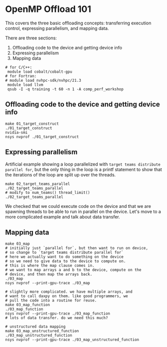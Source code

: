 
 # OpenMP Offload 101

 This covers the three basic offloading concepts:
 transferring execution control, expressing parallelism, and 
 mapping data.

 There are three sections:

 1. Offloading code to the device and getting device info
 2. Expressing parallelism
 3. Mapping data

 ```
# for C/C++:
  module load cobalt/cobalt-gpu
# for Fortran:
# module load nvhpc-sdk/nvhpc/21.3
  module load llvm
  qsub -I -q training -t 60 -n 1 -A comp_perf_workshop 
 ```

 ## Offloading code to the device and getting device info
 ```
 make 01_target_construct
 ./01_target_construct
 nvidia-smi
 nsys nvprof ./01_target_construct
 ```
 ## Expressing parallelism 

 Artificial example showing a loop parallelized with
 `target teams distribute parallel for`, but the
 only thing in the loop is a printf statement
 to show that the iterations of the loop are split
 up over the threads.

 ```
 make 02_target_teams_parallel
 ./02_target_teams_parallel
 # modify to num_teams() thread_limit()
 ./02_target_teams_parallel
 ```

 We checked that we could execute code on the device and
 that we are spawning threads to be able to run in parallel
 on the device. Let's move to a more complicated example
 and talk about data transfer.

 ## Mapping data

 ```
 make 03_map
 # initially just `parallel for`, but then want to run on device,
 # so change to `target teams distribute parallel for`
 # here we actually want to do something on the device
 # so we need to give data to the device to compute on.
 # this is where the map clause comes in.
 # we want to map arrays a and b to the device, compute on the
 # device, and then map the arrays back.
 ./03_map
 nsys nvprof --print-gpu-trace ./03_map

 # slightly more complicated. we have multiple arrays, and
 # want to call daxpy on them. like good programmers, we
 # pull the code into a routine for reuse.
 make 03_map_function
 ./03_map_function
 nsys nvprof --print-gpu-trace ./03_map_function
 # lots of data transfer. do we need this much?

 # unstructured data mapping
 make 03_map_unstructured_function
 ./03_map_unstructured_function
 nsys nvprof --print-gpu-trace ./03_map_unstructured_function
 ```

